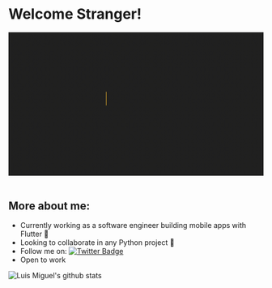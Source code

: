 # Welcome Stranger!
 <img align="right" alt="GIF" src="https://github.com/Luismi74/Luismi74/blob/master/Gif-Luis2-min.gif"/>&nbsp;

## More about me:

- Currently working as a software engineer building mobile apps with Flutter 📲  
- Looking to collaborate in any Python project 🐍
- Follow me on: [![Twitter Badge](https://img.shields.io/badge/-@Dev_Luismi-1ca0f1?style=flat-square&labelColor=1ca0f1&logo=twitter&logoColor=white&link=https://twitter.com/Dev_Luismi)](https://twitter.com/Dev_Luismi)
- Open to work


![Luis Miguel's github stats](https://github-readme-stats.vercel.app/api/?username=luismi74&show_icons=true&title_color=5ac0a5&icon_color=79ff97&text_color=edf2f7&bg_color=151515)
